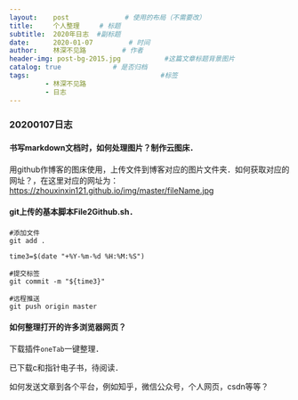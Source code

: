 ```yaml
---
layout:    post              # 使用的布局（不需要改）
title:     个人整理     # 标题 
subtitle:  2020年日志  #副标题
date:      2020-01-07         # 时间
author:    林深不见路         # 作者
header-img: post-bg-2015.jpg           #这篇文章标题背景图片
catalog: true             # 是否归档
tags:                                 #标签
         - 林深不见路
         - 日志
---
```


### 20200107日志

#### 书写markdown文档时，如何处理图片？制作云图床．

用github作博客的图床使用，上传文件到博客对应的图片文件夹．如何获取对应的网址？，在这里对应的网址为：https://zhouxinxin121.github.io/img/master/fileName.jpg

#### git上传的基本脚本File2Github.sh．

```
#添加文件
git add .

time3=$(date "+%Y-%m-%d %H:%M:%S")

#提交标签
git commit -m "${time3}" 

#远程推送
git push origin master  
```

#### 如何整理打开的许多浏览器网页？

下载插件`oneTab`一键整理．

已下载c和指针电子书，待阅读．

如何发送文章到各个平台，例如知乎，微信公众号，个人网页，csdn等等？